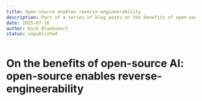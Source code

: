 ```yaml
---
title: Open-source enables reverse-engineerability
description: Part of a series of blog posts on the benefits of open-source AI.
date: 2025-07-16
author: Dick Blankvoort
status: unpublished
---
```

# On the benefits of open-source AI: open-source enables reverse-engineerability
<author :author="author"></author>